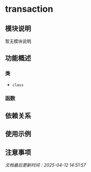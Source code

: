 # transaction

## 模块说明
暂无模块说明

## 功能概述

### 类

- `class`

### 函数


## 依赖关系

## 使用示例

## 注意事项

*文档最后更新时间：2025-04-12 14:51:57*